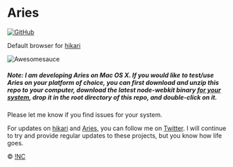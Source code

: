 # Aries

[![GitHub](http://img.shields.io/badge/GitHub-IdeasNeverCease/Aries-a0a060.svg?style=flat)](https://github.com/IdeasNeverCease/Aries)

Default browser for [hikari](https://github.com/IdeasNeverCease/hikari)

![Awesomesauce](https://cloud.githubusercontent.com/assets/1288356/4346885/d8127aba-411d-11e4-91d6-75f73d19058b.png)

##### Note: I am developing Aries on Mac OS X. If you would like to test/use Aries on your platform of choice, you can first download and unzip this repo to your computer, download the latest node-webkit binary [for your system](http://dl.nwjs.io), drop it in the root directory of this repo, and double-click on it.

Please let me know if you find issues for your system.

For updates on [hikari](https://github.com/IdeasNeverCease/hikari) and [Aries](https://github.com/IdeasNeverCease/Aries), you can follow me on [Twitter](https://twitter.com/TadashiHikari). I will continue to try and provide regular updates to these projects, but you know how life goes.

&copy; [!NC](http://the-inc.co)